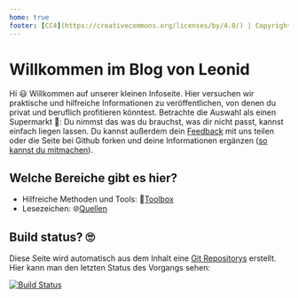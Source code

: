 ```yaml
---
home: true
footer: [CC4](https://creativecommons.org/licenses/by/4.0/) | Copyright © 2018-present Leonid and contributors
---
```


# Willkommen im Blog von Leonid 

Hi :smiley: Willkommen auf unserer kleinen Infoseite. Hier versuchen wir praktische und hilfreiche Informationen zu veröffentlichen, von denen du privat und beruflich profitieren könntest. Betrachte die Auswahl als einen Supermarkt :shopping_cart:: Du nimmst das was du brauchst, was dir nicht passt, kannst einfach liegen lassen. Du kannst außerdem dein [Feedback](/feedback/) mit uns teilen oder die Seite bei Github forken und deine Informationen ergänzen ([so kannst du mitmachen](/contribute/)). 

## Welche Bereiche gibt es hier?

* Hilfreiche Methoden und Tools: :hammer:[Toolbox](/toolbox/)
* Lesezeichen: :globe_with_meridians:[Quellen](/quellen/)

## Build status? :roll_eyes:

Diese Seite wird automatisch aus dem Inhalt eine [Git Repositorys](https://github.com/leonidlezner/leonidlezner-page) erstellt. Hier kann man den letzten Status des Vorgangs sehen:

[![Build Status](https://travis-ci.org/leonidlezner/leonidlezner-page.svg?branch=master)](https://travis-ci.org/leonidlezner/leonidlezner-page)
